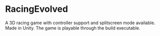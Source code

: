 # RacingEvolved
A 3D racing game with controller support and splitscreen mode available. Made in Unity. The game is playable through the build executable.

